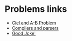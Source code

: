 # Problems links

- [Ciel and A-B Problem](https://www.codechef.com/problems/CIELAB)
- [Compilers and parsers](https://www.codechef.com/problems/COMPILER)
- [Good Joke!](https://www.codechef.com/problems/RRJOKE)
